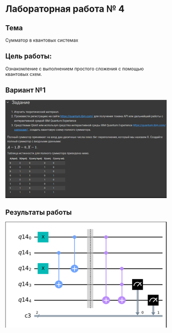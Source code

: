 # Лабораторная работа № 4

## Тема
Сумматор в квантовых системах


## Цель работы:
Ознакомление с выполнением простого сложения с помощью квантовых схем.

## Вариант №1
![Вариант](../../images/image4_1.png)

## Результаты работы
![Результат работы №1](../../images/image4_2.png)

